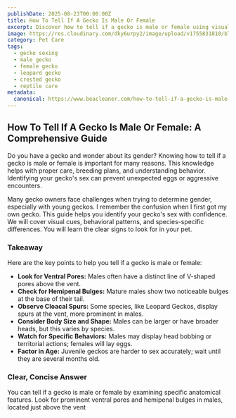 ```yaml
---
publishDate: 2025-08-23T00:00:00Z
title: How To Tell If A Gecko Is Male Or Female
excerpt: Discover how to tell if a gecko is male or female using visual cues, anatomical differences, and behavioral patterns for accurate identification.
image: https://res.cloudinary.com/dky6urpy2/image/upload/v1755831810/blog_image_1755831810_mtqevf.webp
category: Pet Care
tags:
  - gecko sexing
  - male gecko
  - female gecko
  - leopard gecko
  - crested gecko
  - reptile care
metadata:
  canonical: https://www.beacleaner.com/how-to-tell-if-a-gecko-is-male-or-female
---
```


## How To Tell If A Gecko Is Male Or Female: A Comprehensive Guide

Do you have a gecko and wonder about its gender? Knowing how to tell if a gecko is male or female is important for many reasons. This knowledge helps with proper care, breeding plans, and understanding behavior. Identifying your gecko's sex can prevent unexpected eggs or aggressive encounters.

Many gecko owners face challenges when trying to determine gender, especially with young geckos. I remember the confusion when I first got my own gecko. This guide helps you identify your gecko's sex with confidence. We will cover visual cues, behavioral patterns, and species-specific differences. You will learn the clear signs to look for in your pet.

### Takeaway

Here are the key points to help you tell if a gecko is male or female:

*   **Look for Ventral Pores:** Males often have a distinct line of V-shaped pores above the vent.
*   **Check for Hemipenal Bulges:** Mature males show two noticeable bulges at the base of their tail.
*   **Observe Cloacal Spurs:** Some species, like Leopard Geckos, display spurs at the vent, more prominent in males.
*   **Consider Body Size and Shape:** Males can be larger or have broader heads, but this varies by species.
*   **Watch for Specific Behaviors:** Males may display head bobbing or territorial actions; females will lay eggs.
*   **Factor in Age:** Juvenile geckos are harder to sex accurately; wait until they are several months old.

### Clear, Concise Answer

You can tell if a gecko is male or female by examining specific anatomical features. Look for prominent ventral pores and hemipenal bulges in males, located just above the vent